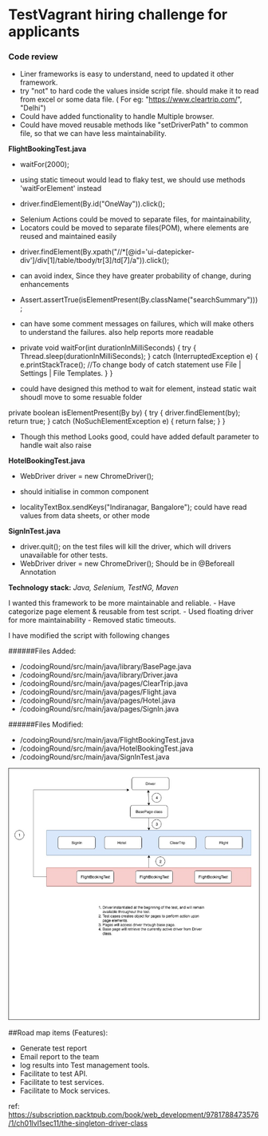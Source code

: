# TestVagrant hiring challenge for applicants 
### Code review

* Liner frameworks is easy to understand, need to updated it other framework.
* try "not" to hard code the values inside script file. should make it to read from excel or some data file.
	( For eg: "https://www.cleartrip.com/", "Delhi")
* Could have added functionality to handle Multiple browser.
* Could have moved reusable methods like "setDriverPath" to common file, so that we can have less maintainability.


**FlightBookingTest.java**

- waitFor(2000);
* using static timeout would lead to flaky test, we should use methods 'waitForElement' instead

- driver.findElement(By.id("OneWay")).click();
* Selenium Actions could be moved to separate files, for maintainability,
* Locators could be moved to separate files(POM), where elements are reused and maintained easily

- driver.findElement(By.xpath("//*[@id='ui-datepicker-div']/div[1]/table/tbody/tr[3]/td[7]/a")).click();
* can avoid index, Since they have greater probability of change, during enhancements

- Assert.assertTrue(isElementPresent(By.className("searchSummary")));
* can have some comment messages on failures, which will make others to understand the failures. also help reports more readable


- private void waitFor(int durationInMilliSeconds) {
        try {
            Thread.sleep(durationInMilliSeconds);
        } catch (InterruptedException e) {
            e.printStackTrace();  //To change body of catch statement use File | Settings | File Templates.
        }
    }

* could have designed this method to wait for element, instead static wait shoudl move to some resuable folder

private boolean isElementPresent(By by) {
        try {
            driver.findElement(by);
            return true;
        } catch (NoSuchElementException e) {
            return false;
        }
    }

* Though this method Looks good, could have added default parameter to handle wait also raise 


**HotelBookingTest.java**


- WebDriver driver = new ChromeDriver();
* should initialise in common component 

- localityTextBox.sendKeys("Indiranagar, Bangalore");
could have read values from data sheets, or other mode


**SignInTest.java**

- driver.quit();
on the test files will kill the driver, which will drivers unavailable for other tests.
-  WebDriver driver = new ChromeDriver();
Should be in @Beforeall Annotation


**Technology stack:** *Java, Selenium, TestNG, Maven*

I wanted this framework to be more maintainable and reliable. 
	- Have categorize page element & reusable from test script.
	- Used floating driver for more maintainability
	- Removed static timeouts.

I have modified the script with following changes

 ######Files Added:
- /codoingRound/src/main/java/library/BasePage.java
- /codoingRound/src/main/java/library/Driver.java
- /codoingRound/src/main/java/pages/ClearTrip.java
- /codoingRound/src/main/java/pages/Flight.java
- /codoingRound/src/main/java/pages/Hotel.java
- /codoingRound/src/main/java/pages/SignIn.java

######Files Modified:
- /codoingRound/src/main/java/FlightBookingTest.java
- /codoingRound/src/main/java/HotelBookingTest.java
- /codoingRound/src/main/java/SignInTest.java
	
![picture](floatingDriver.jpg)


##Road map items (Features):
- Generate test report
- Email report to the team
- log results into Test management tools.
- Facilitate to test API.
- Facilitate to test services.
- Facilitate to Mock services.

 
ref: https://subscription.packtpub.com/book/web_development/9781788473576/1/ch01lvl1sec11/the-singleton-driver-class
 